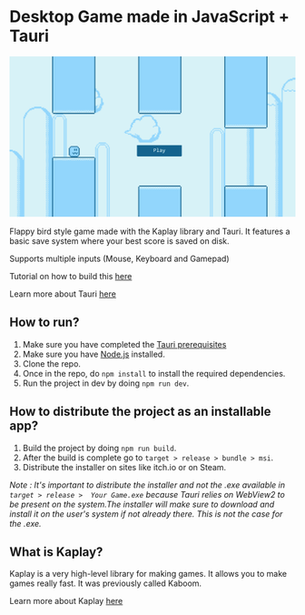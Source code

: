 # Desktop Game made in JavaScript + Tauri

![game screenshot](./screenshot.png)

Flappy bird style game made with the Kaplay library and Tauri. It features a basic save system where your best score is saved on disk.

Supports multiple inputs (Mouse, Keyboard and Gamepad)

Tutorial on how to build this [here](https://www.youtube.com/watch?v=fyqRSaSJf0I)

Learn more about Tauri [here](https://tauri.app/)

## How to run?

1. Make sure you have completed the [Tauri prerequisites](https://tauri.app/v1/guides/getting-started/prerequisites)
2. Make sure you have [Node.js](https://nodejs.org) installed.
3. Clone the repo.
4. Once in the repo, do `npm install` to install the required dependencies.
5. Run the project in dev by doing `npm run dev`.

## How to distribute the project as an installable app?

1. Build the project by doing `npm run build`.
2. After the build is complete go to `target > release > bundle > msi`.
3. Distribute the installer on sites like itch.io or on Steam.

_Note : It's important to distribute the installer and not the .exe available in `target > release >  Your Game.exe` because Tauri relies on WebView2 to be present on the system.The installer will make sure to download and install it on the user's system if not already there. This is not the case for the .exe._

## What is Kaplay?

Kaplay is a very high-level library for making games. It allows you to make games really fast. It was previously called Kaboom.

Learn more about Kaplay [here](https://kaplayjs.com/)
